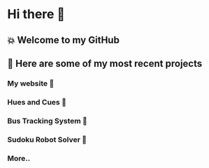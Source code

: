 # Hi there 👋
## 💥 Welcome to my GitHub 
## 🔭 Here are some of my most recent projects 
### My website 💬
### Hues and Cues 🎡
### Bus Tracking System 🚌
### Sudoku Robot Solver 🦾
### More.. 


<!--
**mirandadrummond/mirandadrummond** is a ✨ _special_ ✨ repository because its `README.md` (this file) appears on your GitHub profile.

Here are some ideas to get you started:

- 🔭 I’m currently working on ...
- 🌱 I’m currently learning ...
- 👯 I’m looking to collaborate on ...
- 🤔 I’m looking for help with ...
- 💬 Ask me about ...
- 📫 How to reach me: ...
- 😄 Pronouns: ...
- ⚡ Fun fact: ...
-->

